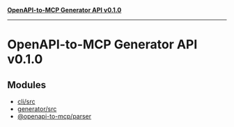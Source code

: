 [**OpenAPI-to-MCP Generator API v0.1.0**](README.md)

***

# OpenAPI-to-MCP Generator API v0.1.0

## Modules

- [cli/src](cli/src/README.md)
- [generator/src](generator/src/README.md)
- [@openapi-to-mcp/parser](@openapi-to-mcp/parser/README.md)
